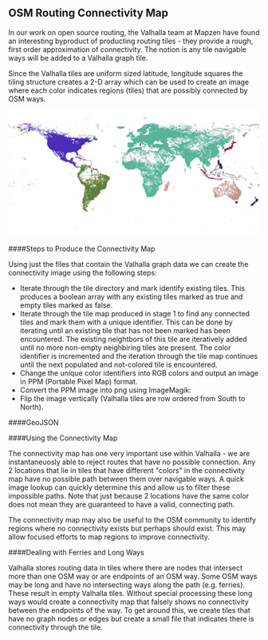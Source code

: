## OSM Routing Connectivity Map

In our work on open source routing, the Valhalla team at Mapzen have found an interesting byproduct of producting routing tiles - they provide a rough, first order approximation of connectivity. The notion is any tile navigable ways will be added to a Valhalla graph tile.

Since the Valhalla tiles are uniform sized latitude, longitude squares the tiling structure creates a 2-D array which can be used to create an image where each color indicates regions (tiles) that are possibly connected by OSM ways.

![](images/connectivity2.png)

####Steps to Produce the Connectivity Map

Using just the files that contain the Valhalla graph data we can create the connectivity image using the following steps:

* Iterate through the tile directory and mark identify existing tiles. This produces a boolean array with any existing tiles marked as true and empty tiles marked as false.
* Iterate through the tile map produced in stage 1 to find any connected tiles and mark them with a unique identifier. This can be done by iterating until an existing tile that has not been marked has been encountered. The existing neightbors of this tile are iteratively added until no more non-empty neighbiring tiles are present. The color identifier is incremented and the iteration through the tile map continues until the next populated and not-colored tile is encountered.
* Change the unique color identifiers into RGB colors and output an image in PPM (Portable Pixel Map) format.
* Convert the PPM image into png using ImageMagik:
* Flip the image vertically (Valhalla tiles are row ordered from South to North).

####GeoJSON

####Using the Connectivity Map

The connectivity map has one very important use within Valhalla - we are instantaneuosly able to reject routes that have no possible connection. Any 2 locations that lie in tiles that have different "colors" in the connectivity map have no possible path between them over navigable ways. A quick image lookup can quickly determine this and allow us to filter these impossible paths. Note that just because 2 locations have the same color does not mean they are guaranteed to have a valid, connecting path.

The connectivity map may also be useful to the OSM community to identify regions where no connectivity exists but perhaps should exist. This may allow focused efforts to map regions to improve connectivity.

####Dealing with Ferries and Long Ways

Valhalla stores routing data in tiles where there are nodes that intersect more than one OSM way or are endpoints of an OSM way. Some OSM ways may be long and have no intersecting ways along the path (e.g. ferries). These result in empty Valhalla tiles.  Without special processing these long ways would create a connectivity map that falsely shows no connectivity between the endpoints of the way. To get around this, we create tiles that have no graph nodes or edges but create a small file that indicates there is connectivity through the tile.

